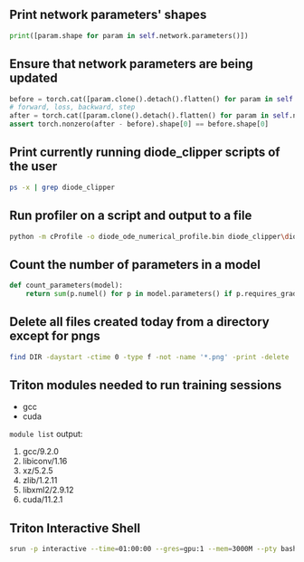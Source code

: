 ## Print network parameters' shapes

```python
print([param.shape for param in self.network.parameters()])
```

## Ensure that network parameters are being updated

```python
before = torch.cat([param.clone().detach().flatten() for param in self.network.parameters()])
# forward, loss, backward, step
after = torch.cat([param.clone().detach().flatten() for param in self.network.parameters()])
assert torch.nonzero(after - before).shape[0] == before.shape[0]
```

## Print currently running diode_clipper scripts of the user

```bash
ps -x | grep diode_clipper
```

## Run profiler on a script and output to a file

```bash
python -m cProfile -o diode_ode_numerical_profile.bin diode_clipper\diode_ode_numerical.py -u 38 -l 1 -s 5 -i 0 -m forward_euler -f 22050
```

## Count the number of parameters in a model

```python
def count_parameters(model):
    return sum(p.numel() for p in model.parameters() if p.requires_grad)
```

## Delete all files created today from a directory except for pngs
```bash
find DIR -daystart -ctime 0 -type f -not -name '*.png' -print -delete
```

## Triton modules needed to run training sessions

* gcc
* cuda

`module list` output:
1) gcc/9.2.0
2) libiconv/1.16
3) xz/5.2.5
4) zlib/1.2.11
5) libxml2/2.9.12
6) cuda/11.2.1

## Triton Interactive Shell

```bash
srun -p interactive --time=01:00:00 --gres=gpu:1 --mem=3000M --pty bash
```
